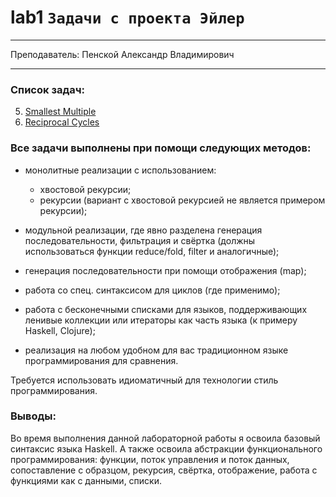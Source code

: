 # lab1 `Задачи с проекта Эйлер`
---

Преподаватель: Пенской Александр Владимирович

---

### Список задач:
5. [Smallest Multiple]((https://projecteuler.net/problem=5))
26. [Reciprocal Cycles](https://projecteuler.net/problem=26)

### Все задачи выполнены при помощи следующих методов:

- монолитные реализации с использованием:

  - хвостовой рекурсии;
  - рекурсии (вариант с хвостовой рекурсией не является примером рекурсии);


- модульной реализации, где явно разделена генерация последовательности, фильтрация и свёртка (должны использоваться функции reduce/fold, filter и аналогичные);
- генерация последовательности при помощи отображения (map);
- работа со спец. синтаксисом для циклов (где применимо);
- работа с бесконечными списками для языков, поддерживающих ленивые коллекции или итераторы как часть языка (к примеру Haskell, Clojure);
- реализация на любом удобном для вас традиционном языке программирования для сравнения.

Требуется использовать идиоматичный для технологии стиль программирования.

### Выводы:
Во время выполнения данной лабораторной работы я освоила базовый синтаксис языка Haskell. А также освоила абстракции функционального программирования: функции, поток управления и поток данных, сопоставление с образцом, рекурсия, свёртка, отображение, работа с функциями как с данными, списки.
